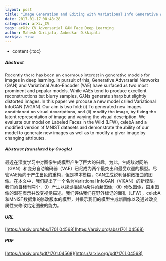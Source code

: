 ```yaml
---
layout: post
title: "Image Generation and Editing with Variational Info Generative AdversarialNetworks"
date: 2017-01-17 08:48:28
categories: arXiv_CV
tags: arXiv_CV Adversarial GAN Face Deep_Learning
author: Mahesh Gorijala, Ambedkar Dukkipati
mathjax: true
---
```


* content
{:toc}

##### Abstract
Recently there has been an enormous interest in generative models for images in deep learning. In pursuit of this, Generative Adversarial Networks (GAN) and Variational Auto-Encoder (VAE) have surfaced as two most prominent and popular models. While VAEs tend to produce excellent reconstructions but blurry samples, GANs generate sharp but slightly distorted images. In this paper we propose a new model called Variational InfoGAN (ViGAN). Our aim is two fold: (i) To generated new images conditioned on visual descriptions, and (ii) modify the image, by fixing the latent representation of image and varying the visual description. We evaluate our model on Labeled Faces in the Wild (LFW), celebA and a modified version of MNIST datasets and demonstrate the ability of our model to generate new images as well as to modify a given image by changing attributes.

##### Abstract (translated by Google)
最近在深度学习中对图像生成模型产生了巨大的兴趣。为此，生成敌对网络（GAN）和变分自动编码器（VAE）已经成为两个最突出和最受欢迎的模型。尽管VAE倾向于产生出色的重构，但是样本模糊，GAN生成锐利但稍微扭曲的图像。在本文中，我们提出了一个名为Variational InfoGAN（ViGAN）的新模型。我们的目标有两个：（i）产生以视觉描述为条件的新图像;（ii）修改图像，固定图像的潜在表示并改变视觉描述。我们评估我们在野外标记的面孔（LFW），celebA和MNIST数据集的修改版本的模型，并展示我们的模型生成新图像以及通过改变属性来修改给定图像的能力。

##### URL
[https://arxiv.org/abs/1701.04568](https://arxiv.org/abs/1701.04568)

##### PDF
[https://arxiv.org/pdf/1701.04568](https://arxiv.org/pdf/1701.04568)


